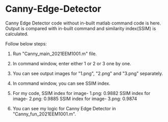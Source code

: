 # Canny-Edge-Detector
Canny Edge Detector code without in-built matlab command code is here. Output is compared with in-built command and similarity index(SSIM) is calculated.

Follow below steps:
1. Run "Canny_main_2021EEM1001.m" file.

2. In command window, enter either 1 or 2 or 3 one by one.

3. You can see output images for "1.png", "2.png" and "3.png" separately.

4. In command window, you can see SSIM index.

5. For my code,
	SSIM index for image- 1.png: 0.9882
	SSIM index for image- 2.png: 0.9885
	SSIM index for image- 3.png: 0.9874

6. You can see my logic for Canny Edge Detector in "Canny_fun_2021EEM1001.m".

